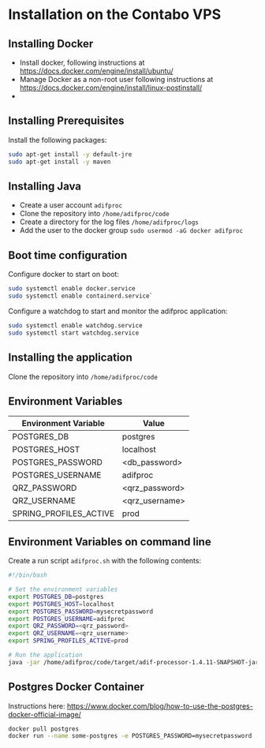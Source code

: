 # Installation on the Contabo VPS

## Installing Docker

- Install docker, following instructions at https://docs.docker.com/engine/install/ubuntu/
- Manage Docker as a non-root user following instructions at https://docs.docker.com/engine/install/linux-postinstall/
- 

## Installing Prerequisites

Install the following packages:

```bash
sudo apt-get install -y default-jre
sudo apt-get install -y maven
```

## Installing Java

- Create a user account `adifproc`
- Clone the repository into `/home/adifproc/code`
- Create a directory for the log files `/home/adifproc/logs`
- Add the user to the docker group `sudo usermod -aG docker adifproc`

## Boot time configuration

Configure docker to start on boot: 

```bash
sudo systemctl enable docker.service
sudo systemctl enable containerd.service`
```
Configure a watchdog to start and monitor the adifproc application:

```bash
sudo systemctl enable watchdog.service
sudo systemctl start watchdog.service
```

## Installing the application

Clone the repository into `/home/adifproc/code`


## Environment Variables
| Environment Variable   | Value          |
|------------------------|----------------|
| POSTGRES_DB            | postgres       |
| POSTGRES_HOST          | localhost      |
| POSTGRES_PASSWORD      | <db_password>  |
| POSTGRES_USERNAME      | adifproc       |
| QRZ_PASSWORD           | <qrz_password> |
| QRZ_USERNAME           | <qrz_username> |
| SPRING_PROFILES_ACTIVE | prod           |


## Environment Variables on command line

Create a run script `adifproc.sh` with the following contents:

```bash
#!/bin/bash

# Set the environment variables
export POSTGRES_DB=postgres
export POSTGRES_HOST=localhost
export POSTGRES_PASSWORD=mysecretpassword
export POSTGRES_USERNAME=adifproc
export QRZ_PASSWORD=<qrz_password>
export QRZ_USERNAME=<qrz_username>
export SPRING_PROFILES_ACTIVE=prod

# Run the application
java -jar /home/adifproc/code/target/adif-processor-1.4.11-SNAPSHOT-jar-with-dependencies.jar
```

## Postgres Docker Container

Instructions here: https://www.docker.com/blog/how-to-use-the-postgres-docker-official-image/

```bash
docker pull postgres
docker run --name some-postgres -e POSTGRES_PASSWORD=mysecretpassword -d postgres
```
